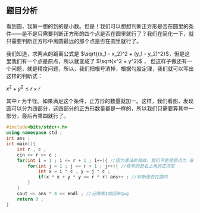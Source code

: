 ## 题目分析

看到圆，我第一想的到的是小数。但是！我们可以想想判断正方形是否在圆里的条件——是不是只需要判断正方形的四个点是否在圆里就行了？我们在简化一下，就只需要判断正方形中离圆最远的那个点是否在圆里就行了。

我们知道，求两点的距离公式是 $\sqrt{(x_1 - x_2)^2 + (y_1 - y_2)^2}$，但是这里我们有一个点是原点，所以就变成了 $\sqrt{x^2 + y^2}$ ， 但这样子做还有一个问题，就是精度问题，所以，我们把根号消掉，根据勾股定理，我们就可以写出这样的判断式：

$x^2 + y^2 \le r \times r$

其中 $r$ 为半径。如果满足这个条件，正方形的数量就加一。这样，我们看图，发现圆可以分为四部分，这四部分的正方形数量都是一样的，所以我们只需要算其中一部分，最后再乘四就行了。

```cpp
#include<bits/stdc++.h>
using namespace std ;
int ans ;
int main(){
	int r , c ; 
	cin >> r >> c ; 
	for(int i = 1 ; i <= r + 1 ; i++){ //因为乘法的缘故，我们不能使原点为（0,0）
		for(int j = 1 ; j <= r + 1 ; j++){ //枚举的是右上角的正方形
			int x = i * c , y = j * c ; 
			if(x * x + y * y <= r * r) ans++ ; //判断是否在圆内
		}
	}
	cout << ans * 4 << endl ; //记得乘4加回车qwq
	return 0 ;
}
```